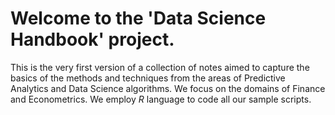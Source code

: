 # Welcome to the 'Data Science Handbook' project. 

This is the very first version of a collection of notes aimed to capture the basics of the methods and techniques from the areas of Predictive Analytics and Data Science algorithms. We focus on the domains of Finance and Econometrics. We employ *R* language to code all our sample scripts.